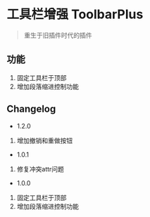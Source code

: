 # 工具栏增强 ToolbarPlus

> 重生于旧插件时代的插件

## 功能
1. 固定工具栏于顶部
2. 增加段落缩进控制功能

## Changelog
+ 1.2.0
1. 增加撤销和重做按钮

+ 1.0.1
1. 修复冲突attr问题

+ 1.0.0
1. 固定工具栏于顶部
2. 增加段落缩进控制功能